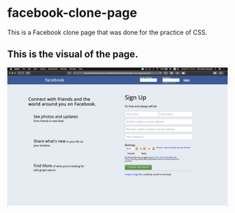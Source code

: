 # facebook-clone-page
This is a Facebook clone page that was done for the practice of CSS.

## This is the visual of the page.
![Screeshot of Facebook login page ](pageShot.png)